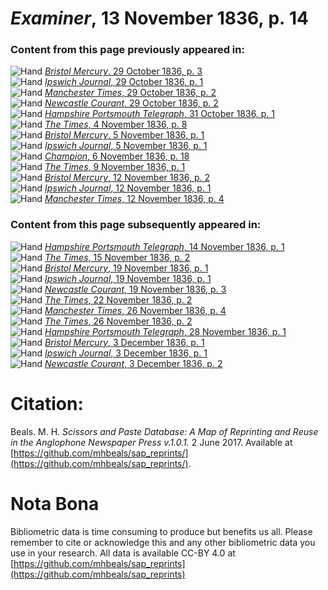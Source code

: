 # *Examiner*, 13 November 1836, p. 14  
  
### Content from this page previously appeared in:  
![Hand](http://scissorsandpaste.net/wp-content/uploads/2017/06/smallhandpointer.png) [*Bristol Mercury*, 29 October 1836, p. 3](https://mhbeals.github.io/sap_html/Bristol-Mercury/Bristol-Mercury-29-October-1836-p-3)  
![Hand](http://scissorsandpaste.net/wp-content/uploads/2017/06/smallhandpointer.png) [*Ipswich Journal*, 29 October 1836, p. 1](https://mhbeals.github.io/sap_html/Ipswich-Journal/Ipswich-Journal-29-October-1836-p-1)  
![Hand](http://scissorsandpaste.net/wp-content/uploads/2017/06/smallhandpointer.png) [*Manchester Times*, 29 October 1836, p. 2](https://mhbeals.github.io/sap_html/Manchester-Times/Manchester-Times-29-October-1836-p-2)  
![Hand](http://scissorsandpaste.net/wp-content/uploads/2017/06/smallhandpointer.png) [*Newcastle Courant*, 29 October 1836, p. 2](https://mhbeals.github.io/sap_html/Newcastle-Courant/Newcastle-Courant-29-October-1836-p-2)  
![Hand](http://scissorsandpaste.net/wp-content/uploads/2017/06/smallhandpointer.png) [*Hampshire Portsmouth Telegraph*, 31 October 1836, p. 1](https://mhbeals.github.io/sap_html/Hampshire-Portsmouth-Telegraph/Hampshire-Portsmouth-Telegraph-31-October-1836-p-1)  
![Hand](http://scissorsandpaste.net/wp-content/uploads/2017/06/smallhandpointer.png) [*The Times*, 4 November 1836, p. 8](https://mhbeals.github.io/sap_html/The-Times/The-Times-4-November-1836-p-8)  
![Hand](http://scissorsandpaste.net/wp-content/uploads/2017/06/smallhandpointer.png) [*Bristol Mercury*, 5 November 1836, p. 1](https://mhbeals.github.io/sap_html/Bristol-Mercury/Bristol-Mercury-5-November-1836-p-1)  
![Hand](http://scissorsandpaste.net/wp-content/uploads/2017/06/smallhandpointer.png) [*Ipswich Journal*, 5 November 1836, p. 1](https://mhbeals.github.io/sap_html/Ipswich-Journal/Ipswich-Journal-5-November-1836-p-1)  
![Hand](http://scissorsandpaste.net/wp-content/uploads/2017/06/smallhandpointer.png) [*Champion*, 6 November 1836, p. 18](https://mhbeals.github.io/sap_html/Champion/Champion-6-November-1836-p-18)  
![Hand](http://scissorsandpaste.net/wp-content/uploads/2017/06/smallhandpointer.png) [*The Times*, 9 November 1836, p. 1](https://mhbeals.github.io/sap_html/The-Times/The-Times-9-November-1836-p-1)  
![Hand](http://scissorsandpaste.net/wp-content/uploads/2017/06/smallhandpointer.png) [*Bristol Mercury*, 12 November 1836, p. 2](https://mhbeals.github.io/sap_html/Bristol-Mercury/Bristol-Mercury-12-November-1836-p-2)  
![Hand](http://scissorsandpaste.net/wp-content/uploads/2017/06/smallhandpointer.png) [*Ipswich Journal*, 12 November 1836, p. 1](https://mhbeals.github.io/sap_html/Ipswich-Journal/Ipswich-Journal-12-November-1836-p-1)  
![Hand](http://scissorsandpaste.net/wp-content/uploads/2017/06/smallhandpointer.png) [*Manchester Times*, 12 November 1836, p. 4](https://mhbeals.github.io/sap_html/Manchester-Times/Manchester-Times-12-November-1836-p-4)  
  
### Content from this page subsequently appeared in:  
![Hand](http://scissorsandpaste.net/wp-content/uploads/2017/06/smallhandpointer.png) [*Hampshire Portsmouth Telegraph*, 14 November 1836, p. 1](https://mhbeals.github.io/sap_html/Hampshire-Portsmouth-Telegraph/Hampshire-Portsmouth-Telegraph-14-November-1836-p-1)  
![Hand](http://scissorsandpaste.net/wp-content/uploads/2017/06/smallhandpointer.png) [*The Times*, 15 November 1836, p. 2](https://mhbeals.github.io/sap_html/The-Times/The-Times-15-November-1836-p-2)  
![Hand](http://scissorsandpaste.net/wp-content/uploads/2017/06/smallhandpointer.png) [*Bristol Mercury*, 19 November 1836, p. 1](https://mhbeals.github.io/sap_html/Bristol-Mercury/Bristol-Mercury-19-November-1836-p-1)  
![Hand](http://scissorsandpaste.net/wp-content/uploads/2017/06/smallhandpointer.png) [*Ipswich Journal*, 19 November 1836, p. 1](https://mhbeals.github.io/sap_html/Ipswich-Journal/Ipswich-Journal-19-November-1836-p-1)  
![Hand](http://scissorsandpaste.net/wp-content/uploads/2017/06/smallhandpointer.png) [*Newcastle Courant*, 19 November 1836, p. 3](https://mhbeals.github.io/sap_html/Newcastle-Courant/Newcastle-Courant-19-November-1836-p-3)  
![Hand](http://scissorsandpaste.net/wp-content/uploads/2017/06/smallhandpointer.png) [*The Times*, 22 November 1836, p. 2](https://mhbeals.github.io/sap_html/The-Times/The-Times-22-November-1836-p-2)  
![Hand](http://scissorsandpaste.net/wp-content/uploads/2017/06/smallhandpointer.png) [*Manchester Times*, 26 November 1836, p. 4](https://mhbeals.github.io/sap_html/Manchester-Times/Manchester-Times-26-November-1836-p-4)  
![Hand](http://scissorsandpaste.net/wp-content/uploads/2017/06/smallhandpointer.png) [*The Times*, 26 November 1836, p. 2](https://mhbeals.github.io/sap_html/The-Times/The-Times-26-November-1836-p-2)  
![Hand](http://scissorsandpaste.net/wp-content/uploads/2017/06/smallhandpointer.png) [*Hampshire Portsmouth Telegraph*, 28 November 1836, p. 1](https://mhbeals.github.io/sap_html/Hampshire-Portsmouth-Telegraph/Hampshire-Portsmouth-Telegraph-28-November-1836-p-1)  
![Hand](http://scissorsandpaste.net/wp-content/uploads/2017/06/smallhandpointer.png) [*Bristol Mercury*, 3 December 1836, p. 1](https://mhbeals.github.io/sap_html/Bristol-Mercury/Bristol-Mercury-3-December-1836-p-1)  
![Hand](http://scissorsandpaste.net/wp-content/uploads/2017/06/smallhandpointer.png) [*Ipswich Journal*, 3 December 1836, p. 1](https://mhbeals.github.io/sap_html/Ipswich-Journal/Ipswich-Journal-3-December-1836-p-1)  
![Hand](http://scissorsandpaste.net/wp-content/uploads/2017/06/smallhandpointer.png) [*Newcastle Courant*, 3 December 1836, p. 2](https://mhbeals.github.io/sap_html/Newcastle-Courant/Newcastle-Courant-3-December-1836-p-2)  


# Citation: 

Beals. M. H. *Scissors and Paste Database: A Map of Reprinting and Reuse in the Anglophone Newspaper Press v.1.0.1.* 2 June 2017. Available at [https://github.com/mhbeals/sap_reprints/](https://github.com/mhbeals/sap_reprints/). 

# Nota Bona

Bibliometric data is time consuming to produce but benefits us all. Please remember to cite or acknowledge this and any other bibliometric data you use in your research. All data is available CC-BY 4.0 at [https://github.com/mhbeals/sap_reprints](https://github.com/mhbeals/sap_reprints)